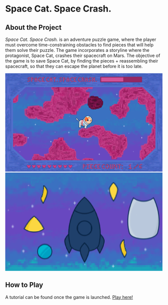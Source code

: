 # Space Cat. Space Crash.
## About the Project
*Space Cat. Space Crash.* is an adventure puzzle game, where the player must overcome time-constraining obstacles to find pieces that will help them solve their puzzle. The game incorporates a storyline where the protagonist, Space Cat, crashes their spacecraft on Mars. The objective of the game is to save Space Cat, by finding the pieces + reassembling their spacecraft, so that they can escape the planet before it is too late.

<p float="left">
  <img src="Assets/space-cat-map.png" width="500" />
  <img src="Assets/space-cat-rocket.png" width="500" />
</p>

## How to Play
A tutorial can be found once the game is launched. [Play here!](https://livelliott.github.io/space-cat-space-crash/Builds/index.html)
